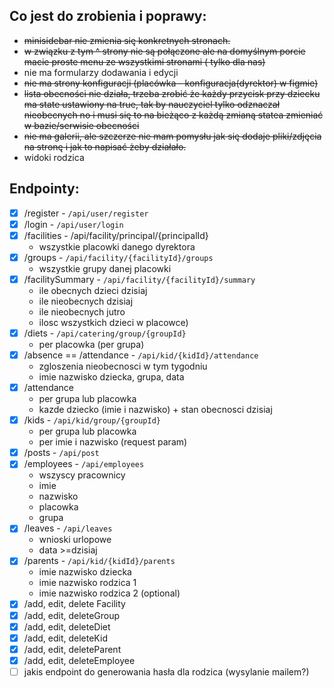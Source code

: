 ## Co jest do zrobienia i poprawy:

- ~~minisidebar nie zmienia się konkretnych stronach.~~
- ~~w związku z tym ^ strony nie są połączone ale na domyślnym porcie macie proste menu ze wszystkimi stronami ( tylko dla nas)~~
- nie ma formularzy dodawania i edycji 
- ~~nie ma strony konfiguracji (placówka - konfiguracja(dyrektor) w figmie)~~
- ~~lista obecności nie działa, trzeba zrobić że każdy przycisk przy dziecku ma state ustawiony na true, tak by nauczyciel tylko odznaczał nieobecnych no i musi się to na bieżąco z każdą zmianą statea zmieniać w bazie/serwisie obecności~~
- ~~nie ma galerii, ale szczerze nie mam pomysłu jak się dodaje pliki/zdjęcia na stronę i jak to napisać żeby działało.~~
- widoki rodzica

## Endpointy:
- [x] /register - `/api/user/register`
- [x] /login - `/api/user/login`
- [x] /facilities - /api/facility/principal/{principalId}
	- wszystkie placowki danego dyrektora
- [x] /groups - `/api/facility/{facilityId}/groups`
	- wszystkie grupy danej placowki
- [x] /facilitySummary - `/api/facility/{facilityId}/summary`
	- ile obecnych dzieci dzisiaj
	- ile nieobecnych dzisiaj
	- ile nieobecnych jutro
	- ilosc wszystkich dzieci w placowce)
- [x] /diets - `/api/catering/group/{groupId}`
	- per placowka (per grupa)
- [x] /absence == /attendance - `/api/kid/{kidId}/attendance`
	- zgloszenia nieobecnosci w tym tygodniu
	- imie nazwisko dziecka, grupa, data
- [x] /attendance
	- per grupa lub placowka
	- kazde dziecko (imie i nazwisko) + stan obecnosci dzisiaj	
- [x] /kids - `/api/kid/group/{groupId}`
	- per grupa lub placowka
   	- per imie i nazwisko (request param) 
- [x] /posts - `/api/post`
- [x] /employees - `/api/employees`
	- wszyscy pracownicy
	- imie
	- nazwisko
	- placowka
	- grupa
- [x] /leaves - `/api/leaves`
	- wnioski urlopowe
	- data >=dzisiaj
- [x] /parents - `/api/kid/{kidId}/parents`
	- imie nazwisko dziecka
	- imie nazwisko rodzica 1
	- imie nazwisko rodzica 2 (optional)
- [x] /add, edit, delete Facility
- [x] /add, edit, deleteGroup
- [x] /add, edit, deleteDiet
- [x] /add, edit, deleteKid
- [x] /add, edit, deleteParent
- [x] /add, edit, deleteEmployee
- [ ] jakis endpoint do generowania hasła dla rodzica (wysylanie mailem?)
